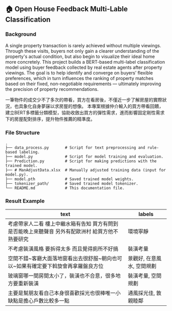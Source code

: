## 🏠 Open House Feedback Multi-Lable Classification

### Background
A single property transaction is rarely achieved without multiple viewings. Through these visits, buyers not only gain a clearer understanding of the property's actual condition, but also begin to visualize their ideal home more concretely.
This project builds a BERT-based multi-label classification model using buyer feedback collected by real estate agents after property viewings. The goal is to help identify and converge on buyers’ flexible preferences, which in turn influences the ranking of property matches based on their fixed, non-negotiable requirements — ultimately improving the precision of property recommendations.

一筆物件的成交少不了多次的帶看，買方在看房後，不僅近一步了解房屋的實際狀況，也具象化自身夢寐以求房屋的想像。
本專案根據仲介輸入的買方帶看回饋，建立BERT多標籤分類模型，協助收斂出買方的彈性需求，進而影響固定剛性需求下的房屋配對排序，提升物件推薦的精準度。

### File Structure
```
.
├── data_process.py       # Script for text preprocessing and rule-based labeling.
├── model.py              # Script for model training and evaluation.
├── Prediction.py         # Script for making predictions with the trained model.
├── # ManAdjustData.xlsx  # Manually adjusted training data (input for model.py).
├── model.pth             # Saved trained model weights.
├── tokenizer_path/       # Saved trained model tokenizer.
└── README.md             # This documentation file.
```


### Result Example

| text | labels |
|--------|-------|
| 考慮帶家人二看 樓上中繼水箱有告知 買方有問到是否能晚上來聽聲音 另外有配歐洲村 給買方他不熟要研究  | 環境寧靜  |
| 不考慮裝潢風格 要拆得太多 而且覺得廁所不好搞  | 裝潢考量  |	
| 空間不錯\~客廳大面落地窗看出去很舒服\~朝向也可以\~如果有確定要下斡旋會再拿羅盤良方位|景觀好, 在意風水, 空間規劃|	
|	﻿玻璃窗哪一間房間太小了，裝潢也不合意，很多地方要重新裝潢| 裝潢考量, 空間規劃|
|	﻿主要是幫朋友看自己本身很喜歡採光也很棒唯一小缺點是擔心戶數比較多一點| 通風採光佳, 敦親睦鄰|
